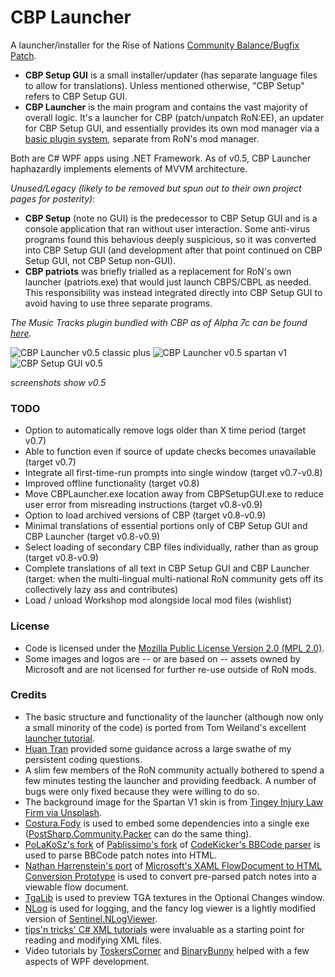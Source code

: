 # CBP Launcher
A launcher/installer for the Rise of Nations [Community Balance/Bugfix Patch](https://steamcommunity.com/sharedfiles/filedetails/?id=2287791153).

- **CBP Setup GUI** is a small installer/updater (has separate language files to allow for translations). Unless mentioned otherwise, "CBP Setup" refers to CBP Setup GUI.
- **CBP Launcher** is the main program and contains the vast majority of overall logic. It's a launcher for CBP (patch/unpatch RoN:EE), an updater for CBP Setup GUI, and essentially provides its own mod manager via a [basic plugin system](https://github.com/MHLoppy/CBP-SDK), separate from RoN's mod manager.

Both are C# WPF apps using .NET Framework. As of v0.5, CBP Launcher haphazardly implements elements of MVVM architecture.

_Unused/Legacy (likely to be removed but spun out to their own project pages for posterity):_
- **CBP Setup** (note no GUI) is the predecessor to CBP Setup GUI and is a console application that ran without user interaction. Some anti-virus programs found this behavious deeply suspicious, so it was converted into CBP Setup GUI (and development after that point continued on CBP Setup GUI, not CBP Setup non-GUI).
- **CBP patriots** was briefly trialled as a replacement for RoN's own launcher (patriots.exe) that would just launch CBPS/CBPL as needed. This responsibility was instead integrated directly into CBP Setup GUI to avoid having to use three separate programs.

_The Music Tracks plugin bundled with CBP as of Alpha 7c can be found [here](https://github.com/MHLoppy/CBP-MT-Plugin)._

![CBP Launcher v0.5 classic plus](https://i.imgur.com/EurwlsN.png)
![CBP Launcher v0.5 spartan v1](https://i.imgur.com/LH8muOp.png)
![CBP Setup GUI v0.5](https://i.imgur.com/Scf5pH7.png)

*screenshots show v0.5*

### TODO
- Option to automatically remove logs older than X time period (target v0.7)
- Able to function even if source of update checks becomes unavailable (target v0.7)
- Integrate all first-time-run prompts into single window (target v0.7-v0.8)
- Improved offline functionality (target v0.8)
- Move CBPLauncher.exe location away from CBPSetupGUI.exe to reduce user error from misreading instructions (target v0.8-v0.9)
- Option to load archived versions of CBP (target v0.8-v0.9)
- Minimal translations of essential portions only of CBP Setup GUI and CBP Launcher (target v0.8-v0.9)
- Select loading of secondary CBP files individually, rather than as group (target v0.8-v0.9)
- Complete translations of all text in CBP Setup GUI and CBP Launcher (target: when the multi-lingual multi-national RoN community gets off its collectively lazy ass and contributes)
- Load / unload Workshop mod alongside local mod files (wishlist)

### License
- Code is licensed under the [Mozilla Public License Version 2.0 (MPL 2.0)](https://www.mozilla.org/en-US/MPL/2.0/).
- Some images and logos are -- or are based on -- assets owned by Microsoft and are not licensed for further re-use outside of RoN mods.

### Credits
- The basic structure and functionality of the launcher (although now only a small minority of the code) is ported from Tom Weiland's excellent [launcher tutorial](https://github.com/tom-weiland/csharp-game-launcher).
- [Huan Tran](https://github.com/dotnal) provided some guidance across a large swathe of my persistent coding questions.
- A slim few members of the RoN community actually bothered to spend a few minutes testing the launcher and providing feedback. A number of bugs were only fixed because they were willing to do so.
- The background image for the Spartan V1 skin is from [Tingey Injury Law Firm via Unsplash](https://unsplash.com/photos/yCdPU73kGSc).
- [Costura.Fody](https://github.com/Fody/Costura) is used to embed some dependencies into a single exe ([PostSharp.Community.Packer](https://github.com/postsharp/PostSharp.Community.Packer) can do the same thing).
- [PoLaKoSz's fork](https://github.com/PoLaKoSz/CodeKicker.BBCode) of [Pablissimo's fork](https://github.com/Pablissimo/CodeKicker.BBCode-Mod) of [CodeKicker's BBCode parser](https://web.archive.org/web/20210629143751/https://archive.codeplex.com/?p=bbcode) is used to parse BBCode patch notes into HTML.
- [Nathan Harrenstein's port](https://www.nuget.org/packages/HtmlToXamlConverter) of [Microsoft's XAML FlowDocument to HTML Conversion Prototype](https://web.archive.org/web/20160312013954/http://blogs.msdn.com/b/wpfsdk/archive/2006/05/25/xaml-flowdocument-to-html-conversion-prototype.aspx) is used to convert pre-parsed patch notes into a viewable flow document.
- [TgaLib](https://github.com/shns/TgaLib) is used to preview TGA textures in the Optional Changes window.
- [NLog](https://nlog-project.org/) is used for logging, and the fancy log viewer is a lightly modified version of [Sentinel.NLogViewer](https://github.com/dojo90/NLogViewer).
- [tips'n tricks' C# XML tutorials](https://www.youtube.com/channel/UCtkgMa4i4HBE_vZW7EwYYXQ/search?query=c%23%20xml) were invaluable as a starting point for reading and modifying XML files.
- Video tutorials by [ToskersCorner](https://www.youtube.com/c/ToskersCorner) and [BinaryBunny](https://www.youtube.com/c/BinaryBunny) helped with a few aspects of WPF development.
